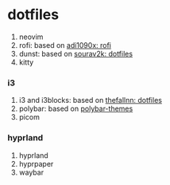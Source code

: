 # dotfiles

1. neovim
2. rofi: based on [adi1090x: rofi](https://github.com/adi1090x/rofi)
3. dunst: based on [sourav2k: dotfiles](https://github.com/sourav2k/dotfiles)
4. kitty

### i3
1. i3 and i3blocks: based on [thefallnn: dotfiles](https://github.com/sourav2k/dotfiles)
2. polybar: based on [polybar-themes](https://github.com/adi1090x/polybar-themes)
3. picom

### hyprland
1. hyprland
2. hyprpaper
3. waybar

